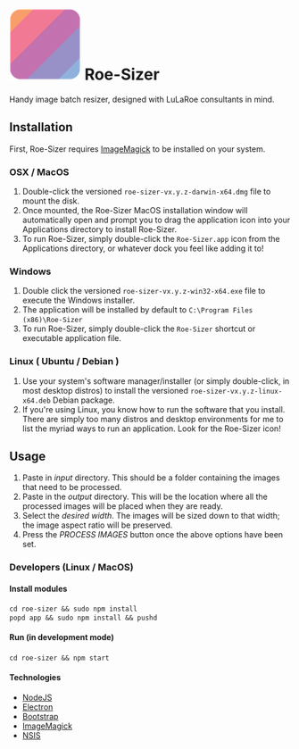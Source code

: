 # ![](/resources/icon_sm.png "Roe-Sizer") Roe-Sizer
Handy image batch resizer, designed with LuLaRoe consultants in mind.

## Installation
First, Roe-Sizer requires [ImageMagick](http://imagemagick.org/script/binary-releases.php)
to be installed on your system.

### OSX / MacOS
1. Double-click the versioned `roe-sizer-vx.y.z-darwin-x64.dmg` file to mount
the disk.
2. Once mounted, the Roe-Sizer MacOS installation window will automatically open
and prompt you to drag the application icon into your Applications directory
to install Roe-Sizer.
3. To run Roe-Sizer, simply double-click the `Roe-Sizer.app` icon from
the Applications directory, or whatever dock you feel like adding it to!

### Windows
1. Double click the versioned `roe-sizer-vx.y.z-win32-x64.exe` file to execute
the Windows installer.
2. The application will be installed by default to `C:\Program Files (x86)\Roe-Sizer`
3. To run Roe-Sizer, simply double-click the `Roe-Sizer` shortcut or executable
application file.

### Linux ( Ubuntu / Debian )
1. Use your system's software manager/installer
(or simply double-click, in most desktop distros) to install the versioned
`roe-sizer-vx.y.z-linux-x64.deb` Debian package.
2. If you're using Linux, you know how to run the software that you install.
There are simply too many distros and desktop environments for me to list the
myriad ways to run an application. Look for the Roe-Sizer icon!

## Usage
1. Paste in *input* directory. This should be a folder containing the images that need to be processed.
1. Paste in the *output* directory. This will be the location where all the processed images will be placed when they are ready.
1. Select the *desired width*. The images will be sized down to that width; the image aspect ratio will be preserved.
1. Press the *PROCESS IMAGES* button once the above options have been set.

### Developers (Linux / MacOS)

#### Install modules
```
cd roe-sizer && sudo npm install
popd app && sudo npm install && pushd
```

#### Run (in development mode)
`cd roe-sizer && npm start`

#### Technologies
- [NodeJS](https://nodejs.org/en/)
- [Electron](https://github.com/szwacz/electron-boilerplate)
- [Bootstrap](http://getbootstrap.com/)
- [ImageMagick](http://imagemagick.org/script/binary-releases.php)
- [NSIS](http://nsis.sourceforge.net/Main_Page)
